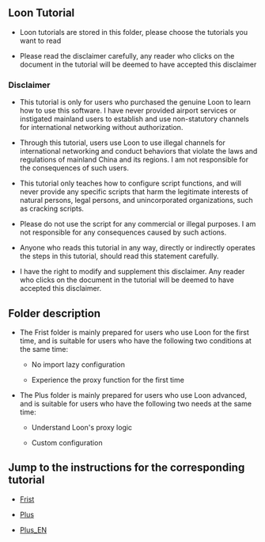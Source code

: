## Loon Tutorial

- Loon tutorials are stored in this folder, please choose the tutorials you want to read

- Please read the disclaimer carefully, any reader who clicks on the document in the tutorial will be deemed to have accepted this disclaimer

### Disclaimer

- This tutorial is only for users who purchased the genuine Loon to learn how to use this software. I have never provided airport services or instigated mainland users to establish and use non-statutory channels for international networking without authorization.

- Through this tutorial, users use Loon to use illegal channels for international networking and conduct behaviors that violate the laws and regulations of mainland China and its regions. I am not responsible for the consequences of such users.

- This tutorial only teaches how to configure script functions, and will never provide any specific scripts that harm the legitimate interests of natural persons, legal persons, and unincorporated organizations, such as cracking scripts.

- Please do not use the script for any commercial or illegal purposes. I am not responsible for any consequences caused by such actions.

- Anyone who reads this tutorial in any way, directly or indirectly operates the steps in this tutorial, should read this statement carefully.

- I have the right to modify and supplement this disclaimer. Any reader who clicks on the document in the tutorial will be deemed to have accepted this disclaimer.

## Folder description

- The Frist folder is mainly prepared for users who use Loon for the first time, and is suitable for users who have the following two conditions at the same time:

    - No import lazy configuration

    - Experience the proxy function for the first time

- The Plus folder is mainly prepared for users who use Loon advanced, and is suitable for users who have the following two needs at the same time:

    - Understand Loon's proxy logic

    - Custom configuration

## Jump to the instructions for the corresponding tutorial

- [Frist](https://github.com/chiupam/tutorial/blob/master/Loon/Frist/README.md)

- [Plus](https://github.com/chiupam/tutorial/blob/master/Loon/Plus_EN/README.md)

- [Plus_EN](https://github.com/chiupam/tutorial/blob/master/Loon/Plus_EN/README_EN.md)